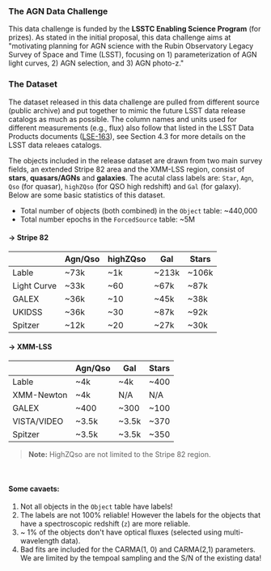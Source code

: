 ### The AGN Data Challenge
This data challenge is funded by the __LSSTC Enabling Science Program__ (for prizes). As stated in the initial proposal, this data challenge aims at "motivating planning for AGN science with the Rubin Observatory Legacy Survey of Space and Time (LSST), focusing on 1) parameterization of AGN light curves, 2) AGN selection, and 3) AGN photo-z." 

### The Dataset
The dataset released in this data challenge are pulled from different source (public archive) and put together to mimic the future LSST data release catalogs as much as possible. The column names and units used for different measurements (e.g., flux) also follow that listed in the LSST Data Products documents ([LSE-163](https://docushare.lsst.org/docushare/dsweb/Get/LSE-163)), see Section 4.3 for more details on the LSST data releaes catalogs. 

The objects included in the release dataset are drawn from two main survey fields, an extended Stripe 82 area and the XMM-LSS region, consist of __stars__, __quasars/AGNs__ and __galaxies__. The acutal class labels are: `Star`, `Agn`, `Qso` (for quasar), `highZQso` (for QSO high redshift) and `Gal` (for galaxy). Below are some basic statistics of this dataset. 

- Total number of objects (both combined) in the `Object` table: ~440,000
- Total number epochs in the `ForcedSource` table: ~5M

#### -> __Stripe 82__

|               | Agn/Qso   | highZQso   | Gal       |  Stars     |
| --------------| --------- | ---------- | ----------| ---------- |
| Lable         | ~73k      | ~1k        | ~213k     | ~106k      |
| Light Curve   | ~33k      | ~60        | ~67k      | ~87k       |
| GALEX         | ~36k      | ~10        | ~45k      | ~38k       |
| UKIDSS        | ~36k      | ~30        | ~87k      | ~92k       |
| Spitzer       | ~12k      | ~20        | ~27k      | ~30k       |


#### -> __XMM-LSS__

|               | Agn/Qso   | Gal       |  Stars     |
| --------------| --------- | ----------| ---------- |
| Lable         | ~4k       | ~4k       | ~400       |
| XMM-Newton    | ~4k       | N/A       | N/A        |
| GALEX         | ~400      | ~300      | ~100       |
| VISTA/VIDEO   | ~3.5k     | ~3.5k     | ~370       |
| Spitzer       | ~3.5k     | ~3.5k     | ~350       |

>__Note:__ HighZQso are not limited to the Stripe 82 region. 

<br>

#### Some cavaets:
1. Not all objects in the `Object` table have labels!
1. The labels are not 100% reliable! However the labels for the objects that have a spectroscopic redshift (`z`) are more reliable. 
2. ~ 1% of the objects don't have optical fluxes (selected using multi-wavelength data).
3. Bad fits are included for the CARMA(1, 0) and CARMA(2,1) parameters. We are limited by the tempoal sampling and the S/N of the existing data!